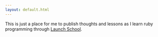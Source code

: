 ```yaml
---
layout: default.html
---
```


This is just a place for me to publish thoughts and lessons as I learn ruby programming through [Launch School](https://launchschool.com/).
